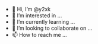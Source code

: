 - 👋 Hi, I’m @y2xk
- 👀 I’m interested in ...
- 🌱 I’m currently learning ...
- 💞️ I’m looking to collaborate on ...
- 📫 How to reach me ...

<!---
y2xk/y2xk is a ✨ special ✨ repository because its `README.md` (this file) appears on your GitHub profile.
You can click the Preview link to take a look at your changes.
--->
